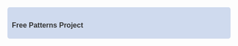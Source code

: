 <div style="background-color: #cfdaee; padding: 10px; border-radius: 5px;">
  <h1 style="color: #333; font-family: Arial, sans-serif; font-size: 16px;">
    Free Patterns Project
  </h1>
</div>
